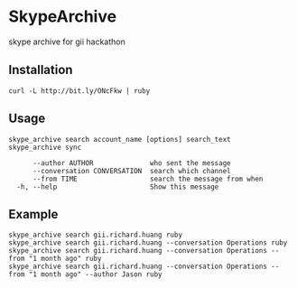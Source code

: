 # SkypeArchive

skype archive for gii hackathon

## Installation

    curl -L http://bit.ly/ONcFkw | ruby

## Usage

    skype_archive search account_name [options] search_text
    skype_archive sync

          --author AUTHOR              who sent the message
          --conversation CONVERSATION  search which channel
          --from TIME                  search the message from when
      -h, --help                       Show this message

## Example

    skype_archive search gii.richard.huang ruby
    skype_archive search gii.richard.huang --conversation Operations ruby
    skype_archive search gii.richard.huang --conversation Operations --from "1 month ago" ruby
    skype_archive search gii.richard.huang --conversation Operations --from "1 month ago" --author Jason ruby
